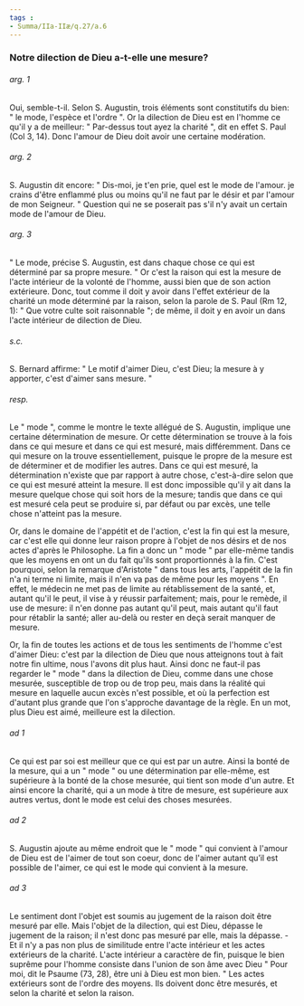 ```yaml
---
tags : 
- Summa/IIa-IIæ/q.27/a.6
---
```


### Notre dilection de Dieu a-t-elle une mesure?

###### arg. 1
Oui, semble-t-il. Selon S. Augustin, trois éléments sont constitutifs du bien: " le mode, l'espèce et l'ordre ". Or la dilection de Dieu est en l'homme ce qu'il y a de meilleur: " Par-dessus tout ayez la charité ", dit en effet S. Paul (Col 3, 14). Donc l'amour de Dieu doit avoir une certaine modération. 

###### arg. 2
S. Augustin dit encore: " Dis-moi, je t'en prie, quel est le mode de l'amour. je crains d'être enflammé plus ou moins qu'il ne faut par le désir et par l'amour de mon Seigneur. " Question qui ne se poserait pas s'il n'y avait un certain mode de l'amour de Dieu. 

###### arg. 3
" Le mode, précise S. Augustin, est dans chaque chose ce qui est déterminé par sa propre mesure. " Or c'est la raison qui est la mesure de l'acte intérieur de la volonté de l'homme, aussi bien que de son action extérieure. Donc, tout comme il doit y avoir dans l'effet extérieur de la charité un mode déterminé par la raison, selon la parole de S. Paul (Rm 12, 1): " Que votre culte soit raisonnable "; de même, il doit y en avoir un dans l'acte intérieur de dilection de Dieu. 

###### s.c.
S. Bernard affirme: " Le motif d'aimer Dieu, c'est Dieu; la mesure à y apporter, c'est d'aimer sans mesure. " 

###### resp.
Le " mode ", comme le montre le texte allégué de S. Augustin, implique une certaine détermination de mesure. Or cette détermination se trouve à la fois dans ce qui mesure et dans ce qui est mesuré, mais différemment. Dans ce qui mesure on la trouve essentiellement, puisque le propre de la mesure est de déterminer et de modifier les autres. Dans ce qui est mesuré, la détermination n'existe que par rapport à autre chose, c'est-à-dire selon que ce qui est mesuré atteint la mesure. Il est donc impossible qu'il y ait dans la mesure quelque chose qui soit hors de la mesure; tandis que dans ce qui est mesuré cela peut se produire si, par défaut ou par excès, une telle chose n'atteint pas la mesure. 

Or, dans le domaine de l'appétit et de l'action, c'est la fin qui est la mesure, car c'est elle qui donne leur raison propre à l'objet de nos désirs et de nos actes d'après le Philosophe. La fin a donc un " mode " par elle-même tandis que les moyens en ont un du fait qu'ils sont proportionnés à la fin. C'est pourquoi, selon la remarque d'Aristote " dans tous les arts, l'appétit de la fin n'a ni terme ni limite, mais il n'en va pas de même pour les moyens ". En effet, le médecin ne met pas de limite au rétablissement de la santé, et, autant qu'il le peut, il vise à y réussir parfaitement; mais, pour le remède, il use de mesure: il n'en donne pas autant qu'il peut, mais autant qu'il faut pour rétablir la santé; aller au-delà ou rester en deçà serait manquer de mesure. 

Or, la fin de toutes les actions et de tous les sentiments de l'homme c'est d'aimer Dieu: c'est par la dilection de Dieu que nous atteignons tout à fait notre fin ultime, nous l'avons dit plus haut. Ainsi donc ne faut-il pas regarder le " mode " dans la dilection de Dieu, comme dans une chose mesurée, susceptible de trop ou de trop peu, mais dans la réalité qui mesure en laquelle aucun excès n'est possible, et où la perfection est d'autant plus grande que l'on s'approche davantage de la règle. En un mot, plus Dieu est aimé, meilleure est la dilection. 

###### ad 1
Ce qui est par soi est meilleur que ce qui est par un autre. Ainsi la bonté de la mesure, qui a un " mode " ou une détermination par elle-même, est supérieure à la bonté de la chose mesurée, qui tient son mode d'un autre. Et ainsi encore la charité, qui a un mode à titre de mesure, est supérieure aux autres vertus, dont le mode est celui des choses mesurées. 

###### ad 2
S. Augustin ajoute au même endroit que le " mode " qui convient à l'amour de Dieu est de l'aimer de tout son coeur, donc de l'aimer autant qu’il est possible de l'aimer, ce qui est le mode qui convient à la mesure. 

###### ad 3
Le sentiment dont l'objet est soumis au jugement de la raison doit être mesuré par elle. Mais l'objet de la dilection, qui est Dieu, dépasse le jugement de la raison; il n'est donc pas mesuré par elle, mais la dépasse. - Et il n'y a pas non plus de similitude entre l'acte intérieur et les actes extérieurs de la charité. L'acte intérieur a caractère de fin, puisque le bien suprême pour l'homme consiste dans l'union de son âme avec Dieu " Pour moi, dit le Psaume (73, 28), être uni à Dieu est mon bien. " Les actes extérieurs sont de l'ordre des moyens. Ils doivent donc être mesurés, et selon la charité et selon la raison. 

